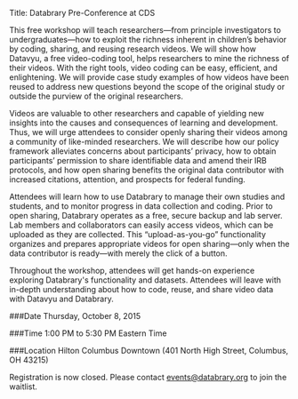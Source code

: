 Title: Databrary Pre-Conference at CDS

This free workshop will teach researchers—from principle investigators to undergraduates—how to exploit the richness inherent in children’s behavior by coding, sharing, and reusing research videos. We will show how Datavyu, a free video-coding tool, helps researchers to mine the richness of their videos. With the right tools, video coding can be easy, efficient, and enlightening. We will provide case study examples of how videos have been reused to address new questions beyond the scope of the original study or outside the purview of the original researchers. 

Videos are valuable to other researchers and capable of yielding new insights into the causes and consequences of learning and development. Thus, we will urge attendees to consider openly sharing their videos among a community of like-minded researchers. We will describe how our policy framework alleviates concerns about participants’ privacy, how to obtain participants’ permission to share identifiable data and amend their IRB protocols, and how open sharing benefits the original data contributor with increased citations, attention, and prospects for federal funding.

Attendees will learn how to use Databrary to manage their own studies and students, and to monitor progress in data collection and coding. Prior to open sharing, Databrary operates as a free, secure backup and lab server. Lab members and collaborators can easily access videos, which can be uploaded as they are collected. This “upload-as-you-go” functionality organizes and prepares appropriate videos for open sharing—only when the data contributor is ready—with merely the click of a button. 

Throughout the workshop, attendees will get hands-on experience exploring Databrary's functionality and datasets.
Attendees will leave with in-depth understanding about how to code, reuse, and share video data with Datavyu and Databrary.

###Date
Thursday, October 8, 2015 

###Time
1:00 PM to 5:30 PM Eastern Time

###Location
Hilton Columbus Downtown (401 North High Street, Columbus, OH 43215)

Registration is now closed. Please contact events@databrary.org to join the waitlist.
